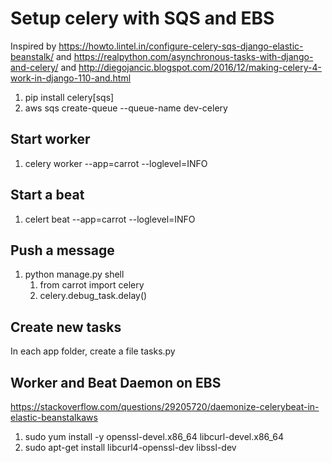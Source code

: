 # Setup celery with SQS and EBS

Inspired by https://howto.lintel.in/configure-celery-sqs-django-elastic-beanstalk/ and https://realpython.com/asynchronous-tasks-with-django-and-celery/ and http://diegojancic.blogspot.com/2016/12/making-celery-4-work-in-django-110-and.html

1. pip install celery[sqs]
1. aws sqs create-queue --queue-name dev-celery

##  Start worker

1. celery worker --app=carrot --loglevel=INFO

## Start a beat

1. celert beat --app=carrot --loglevel=INFO

## Push a message

1. python manage.py shell
   1. from carrot import celery
   1. celery.debug_task.delay()

## Create new tasks

In each app folder, create a file tasks.py

## Worker and Beat Daemon on EBS


https://stackoverflow.com/questions/29205720/daemonize-celerybeat-in-elastic-beanstalkaws

1. sudo yum install -y openssl-devel.x86_64 libcurl-devel.x86_64
1. sudo apt-get install libcurl4-openssl-dev libssl-dev